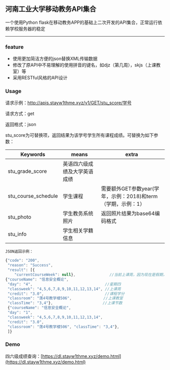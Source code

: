 ## 河南工业大学移动教务API集合
一个使用Python flask在移动教务APP的基础上二次开发的API集合，正常运行依赖学校服务器的稳定
****

### feature
* 使用更加简洁方便的json替换XML传输数据
* 修改了原API中不易理解的使用拼音的键名，如djz（第几周），skjs（上课教室）等
* 采用RESTful风格的API设计

### Usage
请求示例：http://apis.stayw1thme.xyz/v1/GET/stu_score/学号  

请求方式：get  

返回格式：json

stu_score为可替换项，返回结果为该学号学生所有课程成绩。可替换为如下参数：


|Keywords|means|extra|
|----|----|----|
|stu_grade_score|英语四六级成绩及大学英语成绩| |
|stu_course_schedule|学生课程|需要额外GET参数year(学年，示例：2018)和term（学期，示例：1）|
|stu_photo|学生教务系统照片|返回照片结果为base64编码格式| |
|stu_info|学生相关学籍信息| |

	JSON返回示例：
```javascript
{"code": "200",
 "reason": "Success", 
 "result": [{
 	"currentCourseWeek": null},               //当前上课周，因为现在是假期，所以为空。
{"courseName": "信息安全概论",
 "day": "4",                                //星期四
 "classweek": "4,5,6,7,8,9,10,11,12,13,14", //上课周
 "credit": "3.0",                           //课程学分
 "classroom": "莲4号教学楼506",              //上课教室
 "classTime": "3,4"},                      //上课节数
 {"courseName": "信息安全概论",
 "day": "1",
 "classweek": "4,5,6,7,8,9,10,11,12,13,14", 
 "credit": "3.0",
 "classroom": "莲4号教学楼506", "classTime": "3,4"},
 ]}


```
### Demo
四六级成绩查询：[https://dl.stayw1thme.xyz/demo.html](https://dl.stayw1thme.xyz/demo.html)
